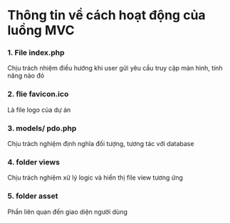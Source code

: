 # Thông tin về cách hoạt động của luồng MVC

### 1. File index.php
Chịu trách nhiệm điều hướng khi user gửi yêu cầu truy cập màn hình, tính năng nào đó

### 2. flie favicon.ico 
Là file logo của dự án 

### 3. models/ pdo.php
Chịu trách nghiệm định nghĩa đối tượng, tương tác với database

### 4. folder views
Chịu trách nghiệm xử lý logic và hiển thị file view tương ứng


### 5. folder asset
Phần liên quan đến giao diện người dùng
